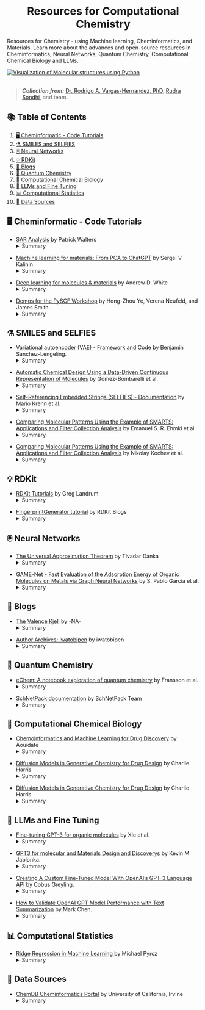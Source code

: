 <h1 align="center">
  Resources for Computational Chemistry  
</h1>


Resources for Chemistry - using Machine learning, Cheminformatics, and Materials. Learn more about the advances and open-source resources in Cheminformatics, Neural Networks, Quantum Chemistry, Computational Chemical Biology and LLMs.


<a href="https://github.com/janosh/tikz/tree/main/assets/normalizing-flow](https://github.com/RodrigoAVargasHdz/CHEM-4PB3">
   <picture>
      <source media="(prefers-color-scheme: dark)"">
      <img alt=" Visualization of Molecular structures using Python" src="https://iwatobipen.files.wordpress.com/2023/09/image.png">
   </picture>
</a>

<br>
<br>

> **_Collection from:_**  [Dr. Rodrigo A. Vargas-Hernandez, PhD](https://www.linkedin.com/in/rodrigo-a-vargas-hernandez-591368141/?originalSubdomain=ca), [Rudra Sondhi](https://www.linkedin.com/in/rudra-sondhi/), and team. <br>


## 📚 Table of Contents
1. [🖥️ Cheminformatic - Code Tutorials](#-cheminformatic---code-tutorials)
1. [⚗️ SMILES and SELFIES](#-smiles-and-selfies)
1. [🖲️ Neural Networks](#-neural-networks)
1. [💡 RDKit](#-RDKit)
1. [📄 Blogs](#-blogs)
1. [🧪 Quantum Chemistry](#-quantum-chemistry)
1. [🧬 Computational Chemical Biology](#-computational-chemical-biology)
1. [📓 LLMs and Fine Tuning](#-llms-and-fine-tuning)
1. [📊 Computational Statistics](#-computational-statistics)
1. [📙 Data Sources](#-data-sources)

## 🖥️ Cheminformatic - Code Tutorials

- [SAR Analysis ](https://twitter.com/wpwalters/status/1706315441973387465?s=12&t=EUIAqM_xR5pqivbEIKnehA) by Patrick Walters <br>
  <details>
  <summary>Summary</summary>
  Two new Jupyter notebooks on Matched Molecular Pairs and Matched Molecular Series have been added to enrich the SAR (Structure-Activity Relationship) Analysis educational resource.
</details>

- [Machine learning for materials: From PCA to ChatGPT](https://github.com/SergeiVKalinin/MSE_Fall2023) by Sergei V Kalinin<br>
  <details>
  <summary>Summary</summary>
  A course on Machine Learning in Materials Science, covering topics from basic ML (Machine Learning) methods to real-world applications in materials and process optimization.
</details>

- [Deep learning for molecules & materials](https://dmol.pub/index.html) by Andrew D. White <br>
  <details>
  <summary>Summary</summary>
  A resource that delves into the integration of deep learning techniques with chemistry and materials science, featuring practical examples and foundational machine learning concepts.
</details>

- [Demos for the PySCF Workshop](https://github.com/jamesETsmith/2022_simons_collab_pyscf_workshop) by Hong-Zhou Ye, Verena Neufeld, and James Smith. <br>
  <details>
  <summary>Summary</summary>
  These demos are part of the materials for the PySCF workshop on June 17-19th, 2022, which is part of the 2022 Many Electron Collaboration Summer School.
</details>


## ⚗️ SMILES and SELFIES
- [Variational autoencoder (VAE) - Framework and Code](https://github.com/aspuru-guzik-group/chemical_vae/tree/main) by Benjamin Sanchez-Lengeling. <br>
  <details>
  <summary>Summary</summary>
  The repository outlines a variational autoencoder (VAE) for molecular SMILES. Enabling joint property prediction to optimize latent space, using the ZINC dataset.
</details>

- [Automatic Chemical Design Using a Data-Driven Continuous Representation of Molecules](https://pubs.acs.org/doi/full/10.1021/acscentsci.7b00572) by Gómez-Bombarelli et al. <br>
  <details>
  <summary>Summary</summary>
  The authors report a deep neural network-based method for converting discrete molecular representations to a continuous vector space, enabling efficient compound optimization.
</details>

- [Self-Referencing Embedded Strings (SELFIES) - Documentation](https://github.com/aspuru-guzik-group/selfies) by Mario Krenn et al. <br>
  <details>
  <summary>Summary</summary>
  The SELFIES project by the Aspuru-Guzik group offers a robust representation of semantically constrained graphs, particularly for molecules in chemistry, aiming to serve as direct input into machine learning models for generating syntactically and semantically valid molecular graphs.
</details>

- [Comparing Molecular Patterns Using the Example of SMARTS: Applications and Filter Collection Analysis](https://pubs.acs.org/doi/10.1021/acs.jcim.9b00249) by Emanuel S. R. Ehmki et al. <br>
  <details>
  <summary>Summary</summary>
  The recent study introduces SMARTScompare, an algorithm for comparing chemical patterns in SMARTS format, and applies it to analyze various SMARTS filter sets used in high-throughput screening, revealing pattern redundancies and hierarchical consistencies.
</details>

- [Comparing Molecular Patterns Using the Example of SMARTS: Applications and Filter Collection Analysis](https://jcheminf.biomedcentral.com/articles/10.1186/s13321-018-0295-6) by Nikolay Kochev et al. <br>
  <details>
  <summary>Summary</summary>
  Ambit-SMIRKS is an open-source software that serves as an extension of Ambit-SMARTS, offering functionalities such as chemical structure transformation and reaction searching through the SMIRKS language and The Chemistry Development Kit (CDK). 
</details>



## 💡 RDKit

- [RDKit Tutorials](https://github.com/rdkit/rdkit-tutorials) by Greg Landrum <br>
  <details>
  <summary>Summary</summary>
  This initiative provides a series of instructional tutorials centred on the RDKit software library, and each tutorial is validated against the latest version of RDKit using the Travis Continuous Integration (CI) platform.
</details>

- [FingerprintGenerator tutorial](https://greglandrum.github.io/rdkit-blog/posts/2023-01-18-fingerprint-generator-tutorial.html) by RDKit Blogs <br>
  <details>
  <summary>Summary</summary>
  The blog post discusses the enhancement of RDKit's fingerprinting algorithms through the introduction of a new API in 2018, aiming to standardize the interface and contribute to future documentation.
</details>


## 🖲️ Neural Networks

- [The Universal Approximation Theorem](https://twitter.com/tivadardanka/status/1701906107965530457?s=12&t=EUIAqM_xR5pqivbEIKnehA) by Tivadar Danka <br>
  <details>
  <summary>Summary</summary>
  The text explores the effectiveness of neural networks, attributing their success to their architecture, adaptability, and learning algorithms across various fields.
</details>

- [GAME-Net - Fast Evaluation of the Adsorption Energy of Organic Molecules on Metals via Graph Neural Networks](http://game-net.iochem-bd.org/index.html) by S. Pablo García et al. <br>
  <details>
  <summary>Summary</summary>
  The GAME-Net platform provides rapid evaluation of the adsorption energy of organic molecules on metals via Graph Neural Networks, aimed at advancing surface chemistry research.
</details>



## 📄 Blogs

- [The Valence Kjell](https://www.valencekjell.com/) by -NA- <br>
  <details>
  <summary>Summary</summary>
  A platform that explores the intersections of cheminformatics, machine learning, and quantum chemistry, covering areas such as prediction intervals, molecular visualization, and chiral information.
</details>


- [Author Archives: iwatobipen](https://iwatobipen.wordpress.com/author/iwatobipen/) by iwatobipen <br>
  <details>
  <summary>Summary</summary>
  A blog that delves into various aspects of chemoinformatics and machine learning, discussing topics like Knime node development, RDKit, and molecular dynamics.
</details>


## 🧪 Quantum Chemistry

- [eChem: A notebook exploration of quantum chemistry](https://chemrxiv.org/engage/chemrxiv/article-details/62d1764827b1e447bb3c47b1) by Fransson et al. <br>
  <details>
  <summary>Summary</summary>
  The eChem project focuses on the underlying theory of computational chemistry, including molecular modelling and visualization, as well as workflows for simulating embedded molecular systems.
</details>

- [SchNetPack documentation](https://schnetpack.readthedocs.io/en/stable/index.html) by SchNetPack Team <br>
  <details>
  <summary>Summary</summary>
  SchNetPack is a toolbox for the development and application of deep neural networks to the prediction of potential energy surfaces and other quantum-chemical properties of molecules and materials.
</details>

## 🧬 Computational Chemical Biology
- [Chemoinformatics and Machine Learning for Drug Discovery](https://github.com/Aouidate/Chemoinformatics-tutos/tree/master) by Aouidate <br>
  <details>
  <summary>Summary</summary>
  A compilation of tutorials on chemoinformatics and machine learning for drug discovery, featuring hands-on Jupyter notebooks.
</details>

- [Diffusion Models in Generative Chemistry for Drug Design](https://medium.com/@cch57/exploring-the-promise-of-generative-models-in-chemistry-an-introduction-to-diffusion-models-31530e9d1dcb) by Charlie Harris <br>
  <details>
  <summary>Summary</summary>
  The article offers a technical overview of recent advancements in generative models for small molecule drug design, specifically through diffusion models, aiming to bridge the gap between AI trends and Biochemistry.
</details>

- [Diffusion Models in Generative Chemistry for Drug Design](https://medium.com/@cch57/exploring-the-promise-of-generative-models-in-chemistry-an-introduction-to-diffusion-models-31530e9d1dcb) by Charlie Harris <br>
  <details>
  <summary>Summary</summary>
  The article offers a technical overview of recent advancements in generative models for small molecule drug design, specifically through diffusion models, aiming to bridge the gap between AI trends and Biochemistry.
</details>

## 📓 LLMs and Fine Tuning

- [Fine-tuning GPT-3 for organic molecules](https://chemrxiv.org/engage/chemrxiv/article-details/64e4dba0dd1a73847f4dc904) by Xie et al. <br>
  <details>
  <summary>Summary</summary>
  The study evaluates the effectiveness of fine-tuning GPT-3 for predicting electronic and functional properties of organic molecules, focusing on the model's resilience to information loss and noise.
</details>

- [GPT3 for molecular and Materials Design and Discoverys](https://github.com/kjappelbaum/gpt3forchem) by Kevin M Jablonka. <br>
  <details>
  <summary>Summary</summary>
  In the GitHub repository, the project utilizes GPT-3 for chemical informatics, producing validated SMILES notations and metrics such as KL divergence and Frechet ChemNet distance.
</details>

- [Creating A Custom Fine-Tuned Model With OpenAI’s GPT-3 Language API](https://cobusgreyling.medium.com/creating-a-custom-fine-tuned-model-with-openais-gpt-3-language-api-a847364548b6) by Cobus Greyling. <br>
  <details>
  <summary>Summary</summary>
  The article provides a systematic guide for fine-tuning generative language models for enterprise use, detailing key steps from data curation to model deployment.
</details>

- [How to Validate OpenAI GPT Model Performance with Text Summarization](https://towardsdatascience.com/how-to-validate-openai-gpt-model-performance-with-text-summarization-298978fea764) by Mark Chen. <br>
  <details>
  <summary>Summary</summary>
  The article from a machine learning engineer at Kolena delivers a comprehensive evaluation of GPT models for abstractive text summarization, emphasizing performance metrics, ROI, and ethical considerations in model deployment.
</details>

## 📊 Computational Statistics

- [Ridge Regression in Machine Learning ](https://twitter.com/geostatsguy/status/1713916015648592223?s=12&t=EUIAqM_xR5pqivbEIKnehA) by Michael Pyrcz <br>
  <details>
  <summary>Summary</summary>
  In the Machine Learning course, the instructor utilizes ridge regression as a tool to explore hyperparameter tuning, regularization, and L1 vs. L2 norms, complemented by an interactive Python dashboard.
</details>

## 📙 Data Sources
- [ChemDB Cheminformatics Portal](https://cdb.ics.uci.edu/cgibin/ReactivitiesDatasetsWeb.html) by University of California, Irvine <br>
  <details>
  <summary>Summary</summary>
  The data source provides metrics on electrophilicity and nucleophilicity through methyl anion and cation affinities, respectively, as well as a test set of 100 reaction mechanisms.
</details>










